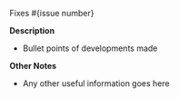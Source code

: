 Fixes #{issue number}

**Description**

* Bullet points of developments made

**Other Notes**

* Any other useful information goes here
